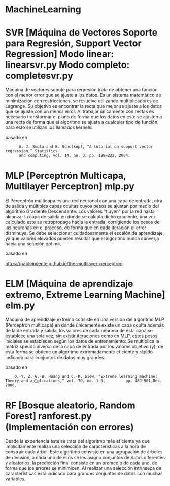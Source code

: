 # MachineLearning

# SVR [Máquina de Vectores Soporte para Regresión, Support Vector Regression] Modo linear: linearsvr.py Modo completo: completesvr.py

Máquina de vectores sopote para regresión trata de obtener una función con el menor error que se ajuste a los datos. Es un sistema matemático de minimización con restricciones, se resuelve utilizando multiplicadores de Lagrange.
Su objetivo es encontrar la recta que mejor se ajuste a los datos que se ajuste con un menor error. Al trabajar únicamente con rectas es necesario transformar el plano de forma que los datos en este se ajusten a una recta de forma que el algoritmo se ajuste a cualquier tipo de función, para esto se utilizan los llamados kernels.

basado en

          A. J. Smola and B. Scholkopf, “A tutorial on support vector regression,” Statistics
          and computing, vol. 14, no. 3, pp. 199–222, 2004.


# MLP [Perceptrón Multicapa, Multilayer Perceptron] mlp.py

El Perceptrón multicapa es una red neuronal con una capa de entrada, otra de salida y múltiples capas ocultas cuyos pesos se ajustan por medio del algoritmo Gradiente Descendente. Los valores "fluyen" por la red hasta alcanzar la capa de salida en donde se calcula dicho gradiente, una vez calculado este se retropropaga hacia la entrada, corrigiendo los pesos de las neuronas en el proceso, de forma que en cada iteración el error disminuya. Se debe seleccionar cuidadosamente el escalón de aprendizaje, ya que valores elevados pueden resultar que el algoritmo nunca converja hacia una solución óptima. 

basado en 

  https://pabloinsente.github.io/the-multilayer-perceptron


# ELM [Máquina de aprendizaje extremo, Extreme Learning Machine] elm.py

Máquina de aprendizaje extremo consiste en una versión del algoritmo MLP (Perceptrón multicapa) en donde únicamente existe un capa oculta además de la de entrada y salida, los valores de cada neurona de esta capa se establece una sola vez, sin existir iteraciones como en MLP, estos pesos iniciales se establecen según los datos de entrenamiento: Se multiplica la matriz speudo inversa de la capa de entrada por los valores objetivo (y), de esta forma se obtiene un algoritmo extremadamente eficiente y rápido indicado para conjuntos de datos muy grandes.

basado en 

        Q.-Y. Z. G.-B. Huang and C.-K. Siew, “Extreme learning machine: Theory and applications,” vol. 70, no. 1–3,         pp. 489–501,Dec. 2006.


# RF [Bosque aleatorio, Random Forest] ranforest.py (Implementación con errores)

Desde la experiencia este se trata del algoritmo más eficiente ya que implícitamente realiza una selección de características a la hora de construir cada árbol. Este algoritmo consiste en una agrupación de árboles de decisión, a cada uno de ellos se les asigna conjuntos de datos diferentes y aleatorios, la predicción final consiste en un promedio de cada uno, de forma que los errores se minimicen. Al realizar una selección intrínseca de características está indicado para grandes conjuntos de datos con muchas variables.
